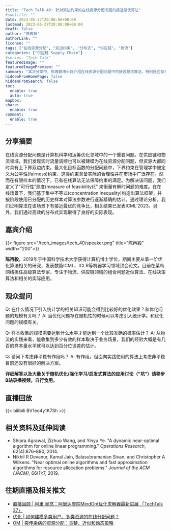 ```yaml
---
title: "Tech Talk 40: 针对双边约束的在线资源分配问题的接近最优算法"
#subtitle: ""
date: 2023-05-27T20:00:00+08:00
lastmod: 2023-05-27T20:00:00+08:00
draft: false
author: "陈再毅"
authorLink: ""
license: ""
tags: ["在线资源分配", "双边约束", "分布式", "供应链", "物流"]
categories: ["供应链 Supply Chain"]
#series: "Tech Talk"
featuredImage: ""
featuredImagePreview: ""
summary: "本次分享中，陈再毅博士将介绍在线资源分配问题中的接近最优算法，特别是在存在双边约束的情况下。他将讨论算法的设计思路、理论分析以及在供应链和物流领域的应用实践。"
hiddenFromHomePage: false
hiddenFromSearch: false
toc:
  enable: true
  auto: true
mapbox:
share:
  enable: true
comment:
  enable: true
---
```




## 分享摘要
在线资源分配问题是计算机科学和运筹优化领域中的一个重要问题。在供应链和物流领域，我们发现实时流量调控也可以被建模为在线资源分配问题，但资源大都同时具有上下界双边约束。最大化目标函数的分配问题中，下界约束在管理学中被定义为公平性(fairness)约束，这类约束具备实际的合理性并在市场中广泛存在。然而在有限样本的情况下，已有在线算法无法保障约束的满足。为解决该问题，我们定义了“可行性”测度(measure of feasibility)ξ” 来衡量有解时问题的难度。在在线场景下，我们基于集中不等式(concentration inequality)构造出算法框架，并按阶段使用已分配的历史样本对算法参数进行逐渐精确的估计。通过理论分析，我们证明算法在该场景下有接近最优的竞争比，相关结果已发表ICML’2023。另外，我们通过高效的分布式实现取得了良好的实际表现。

## 嘉宾介绍
{{< figure src="/tech_images/tech_40/speaker.png" title="陈再毅" width="200">}}

**陈再毅**，2019年于中国科学技术大学获得计算机博士学位，期间主要从事一阶优化算法相关的研究，发表数篇ICML、ICLR等机器学习领域顶会论文。目前在菜鸟网络担任高级算法专家，专注于物流、供应链领域的组合问题近似算法、在线决策算法和相关的实际应用。

## 观众提问
Q: 在什么情况下引入统计学的相关知识可能会得到比较好的优化效果？和优化问题的规模有关吗？
A: 当优化问题存在随机性的时候可以考虑引入统计学。和优化问题的规模有关。

Q: 样本收集的规模需要达到什么水平才能达到一个比较准确的概率估计？
A: 从物流的实践来看，能收集到多少有效的样本取决于业务场景，我们的经验大概是有几百的样本量水平就可以达到百分位误差的估计。

Q: 请问下考虑非平稳有作用吗？
A: 有作用。但面向实践使用的算法上考虑非平稳目前还没有很好的解决方案。

**详细解答以及大量关于随机优化/强化学习/启发式算法的应用讨论（“坑”）请移步B站录播视频，自行食用。**

## 直播回放
{{< bilibili BV1eo4y1K7Sh >}}

## 相关资料及延伸阅读

- Shipra Agrawal, Zizhuo Wang, and Yinyu Ye. "A dynamic near-optimal algorithm for online linear programming." *Operations Research*, 62(4):876–890, 2014.
- Nikhil R Devanur, Kamal Jain, Balasubramanian Sivan, and Christopher A Wilkens. "Near optimal online algorithms and fast approximation algorithms for resource allocation problems." *Journal of the ACM (JACM)*, 66(1):7, 2019.

## 往期直播及相关推文

- [直播回顾 | 阿里 吴悠：阿里达摩院MindOpt优化求解器最新进展 「TechTalk 37」](http://mp.weixin.qq.com/s?__biz=Mzk0ODMwMjMwMA==&mid=2247601082&idx=2&sn=73d94c55a226fa9321c3c5b38a48a532&chksm=c36ab309f41d3a1f32ec89fd57af9b95f3a38fb8567b25e3138d3a699debf610ba7af084eac9&scene=21#wechat_redirect)
- [优化 | 如何建模多类用户、多类资源的在线分配问题？](https://mp.weixin.qq.com/s?__biz=Mzk0ODMwMjMwMA==&mid=2247594203&idx=1&sn=72603766c5071ae29922b7f54a2ad391&chksm=c36a8868f41d017e5ff23f0f4fd64cc15038de301e7210e82762ccbea4883ce9fe3cb6d40dec&scene=21#wechat_redirect)
- [OM | 突传染病的资源分配：贪婪、近似和动态策略](http://mp.weixin.qq.com/s?__biz=Mzk0ODMwMjMwMA==&mid=2247527450&idx=1&sn=5c071b7b09279598afc4a29c4f15d0f9&chksm=c36b94a9f41c1dbf3ac19a1e0981cce93c8376be609727183b4684012f9e4795085d190f4135&scene=21#wechat_redirect)